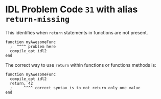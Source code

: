 # IDL Problem Code `31` with alias `return-missing`

<!--@include: ./severity/disable_problem.md-->

<!--@include: ./severity/execution_error.md-->

This identifies when `return` statements in functions are not present.

```idl
function myAwesomeFunc
  ;  ^^^^ problem here
  compile_opt idl2
end
```

The correct way to use `return` within functions or functions methods is:

```idl
function myAwesomeFunc
  compile_opt idl2
  return, 42
  ;     ^^^^ correct syntax is to not return only one value
end
```
